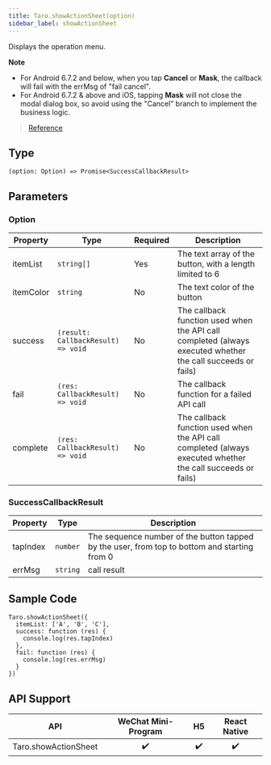 ```yaml
---
title: Taro.showActionSheet(option)
sidebar_label: showActionSheet
---
```


Displays the operation menu.

**Note**

- For Android 6.7.2 and below, when you tap **Cancel** or **Mask**, the callback will fail with the errMsg of "fail cancel".
- For Android 6.7.2 & above and iOS, tapping **Mask** will not close the modal dialog box, so avoid using the "Cancel" branch to implement the business logic.

> [Reference](https://developers.weixin.qq.com/miniprogram/en/dev/api/ui/interaction/wx.showActionSheet.html)

## Type

```tsx
(option: Option) => Promise<SuccessCallbackResult>
```

## Parameters

### Option

<table>
  <thead>
    <tr>
      <th>Property</th>
      <th>Type</th>
      <th style={{ textAlign: "center"}}>Required</th>
      <th>Description</th>
    </tr>
  </thead>
  <tbody>
    <tr>
      <td>itemList</td>
      <td><code>string[]</code></td>
      <td style={{ textAlign: "center"}}>Yes</td>
      <td>The text array of the button, with a length limited to 6</td>
    </tr>
    <tr>
      <td>itemColor</td>
      <td><code>string</code></td>
      <td style={{ textAlign: "center"}}>No</td>
      <td>The text color of the button</td>
    </tr>
    <tr>
      <td>success</td>
      <td><code>(result: CallbackResult) =&gt; void</code></td>
      <td style={{ textAlign: "center"}}>No</td>
      <td>The callback function used when the API call completed (always executed whether the call succeeds or fails)</td>
    </tr>
    <tr>
      <td>fail</td>
      <td><code>(res: CallbackResult) =&gt; void</code></td>
      <td style={{ textAlign: "center"}}>No</td>
      <td>The callback function for a failed API call</td>
    </tr>
    <tr>
      <td>complete</td>
      <td><code>(res: CallbackResult) =&gt; void</code></td>
      <td style={{ textAlign: "center"}}>No</td>
      <td>The callback function used when the API call completed (always executed whether the call succeeds or fails)</td>
    </tr>
  </tbody>
</table>

### SuccessCallbackResult

<table>
  <thead>
    <tr>
      <th>Property</th>
      <th>Type</th>
      <th>Description</th>
    </tr>
  </thead>
  <tbody>
    <tr>
      <td>tapIndex</td>
      <td><code>number</code></td>
      <td>The sequence number of the button tapped by the user, from top to bottom and starting from 0</td>
    </tr>
    <tr>
      <td>errMsg</td>
      <td><code>string</code></td>
      <td>call result</td>
    </tr>
  </tbody>
</table>

## Sample Code

```tsx
Taro.showActionSheet({
  itemList: ['A', 'B', 'C'],
  success: function (res) {
    console.log(res.tapIndex)
  },
  fail: function (res) {
    console.log(res.errMsg)
  }
})
```

## API Support

| API | WeChat Mini-Program | H5 | React Native |
| :---: | :---: | :---: | :---: |
| Taro.showActionSheet | ✔️ | ✔️ | ✔️ |
